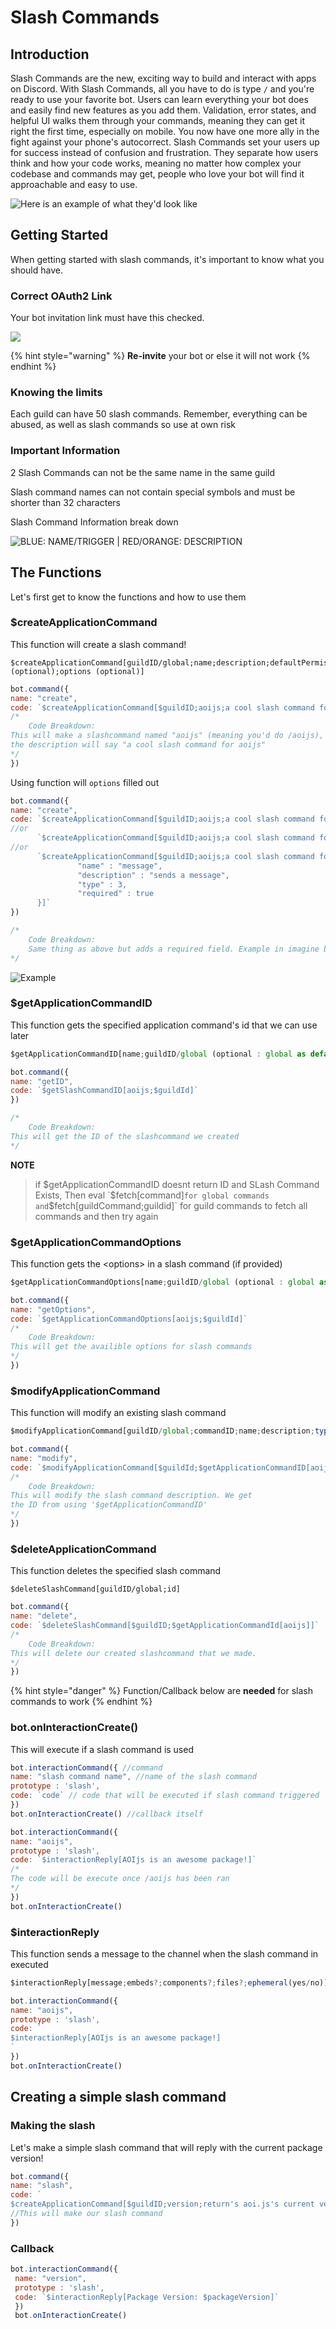 # Slash Commands

## Introduction

Slash Commands are the new, exciting way to build and interact with apps on Discord. With Slash Commands, all you have to do is type `/` and you're ready to use your favorite bot. Users can learn everything your bot does and easily find new features as you add them. Validation, error states, and helpful UI walks them through your commands, meaning they can get it right the first time, especially on mobile. You now have one more ally in the fight against your phone's autocorrect. Slash Commands set your users up for success instead of confusion and frustration. They separate how users think and how your code works, meaning no matter how complex your codebase and commands may get, people who love your bot will find it approachable and easy to use.

![Here is an example of what they'd look like](<../../../.gitbook/assets/image (50).png>)

## Getting Started

When getting started with slash commands, it's important to know what you should have.

### Correct OAuth2 Link

Your bot invitation link must have this checked.

![](<../../../.gitbook/assets/image (4).png>)

{% hint style="warning" %}
**Re-invite** your bot or else it will not work
{% endhint %}

### Knowing the limits

Each guild can have 50 slash commands. Remember, everything can be abused, as well as slash commands so use at own risk

### Important Information

2 Slash Commands can not be the same name in the same guild

Slash command names can not contain special symbols and must be shorter than 32 characters

Slash Command Information break down

![BLUE: NAME/TRIGGER | RED/ORANGE: DESCRIPTION](<../../../.gitbook/assets/image (73).png>)

## The Functions

Let's first get to know the functions and how to use them

### $createApplicationCommand

This function will create a slash command!

```
$createApplicationCommand[guildID/global;name;description;defaultPermission(true/false);type(slash/user/message) (optional);options (optional)]
```

```javascript
bot.command({
name: "create",
code: `$createApplicationCommand[$guildID;aoijs;a cool slash command for aoi.js;true]`
/*
    Code Breakdown:
This will make a slashcommand named "aoijs" (meaning you'd do /aoijs),
the description will say "a cool slash command for aoijs"
*/
})
```

Using function will `options` filled out

```javascript
bot.command({
name: "create",
code: `$createApplicationCommand[$guildID;aoijs;a cool slash command for aoijs;true;slash;message:sends a message:true:3]`
//or
      `$createApplicationCommand[$guildID;aoijs;a cool slash command for aoijs;true;slash;{string:message:sends a message:yes}]`
//or
      `$createApplicationCommand[$guildID;aoijs;a cool slash command for aoijs;true;slash;{
               "name" : "message",
               "description" : "sends a message",
               "type" : 3,
               "required" : true
      }]`
})

/*
    Code Breakdown:
    Same thing as above but adds a required field. Example in imagine below
*/

```

![Example](<../../../.gitbook/assets/image (34) (2).png>)

### $getApplicationCommandID

This function gets the specified application command's id that we can use later

```javascript
$getApplicationCommandID[name;guildID/global (optional : global as default)]
```

```javascript
bot.command({
name: "getID",
code: `$getSlashCommandID[aoijs;$guildId]`
})

/*
    Code Breakdown:
This will get the ID of the slashcommand we created
*/

```
 **NOTE**
> if $getApplicationCommandID doesnt return ID and SLash Command Exists, Then eval `$fetch[command]` for global commands and `$fetch[guildCommand;guildid]` for guild commands to fetch all commands and then try again

### $getApplicationCommandOptions

This function gets the \<options> in a slash command (if provided)

```javascript
$getApplicationCommandOptions[name;guildID/global (optional : global as default)]
```

```javascript
bot.command({
name: "getOptions",
code: `$getApplicationCommandOptions[aoijs;$guildId]`
/*
    Code Breakdown:
This will get the availible options for slash commands
*/
})
```

### $modifyApplicationCommand

This function will modify an existing slash command

```javascript
$modifyApplicationCommand[guildID/global;commandID;name;description;type(optional);options (optional);defaultPermission(optional)]
```

```javascript
bot.command({
name: "modify",
code: `$modifyApplicationCommand[$guildId;$getApplicationCommandID[aoijs];aoijs;a modified description... wow]`
/*
    Code Breakdown:
This will modify the slash command description. We get
the ID from using '$getApplicationCommandID'
*/
})
```

### $deleteApplicationCommand

This function deletes the specified slash command

```
$deleteSlashCommand[guildID/global;id]
```

```javascript
bot.command({
name: "delete",
code: `$deleteSlashCommand[$guildID;$getApplicationCommandId[aoijs]]`
/*
    Code Breakdown:
This will delete our created slashcommand that we made.
*/
})
```

{% hint style="danger" %}
Function/Callback below are **needed** for slash commands to work
{% endhint %}

### bot.onInteractionCreate()

This will execute if a slash command is used

```javascript
bot.interactionCommand({ //command
name: "slash command name", //name of the slash command
prototype : 'slash',
code: `code` // code that will be executed if slash command triggered
})
bot.onInteractionCreate() //callback itself
```

```javascript
bot.interactionCommand({
name: "aoijs", 
prototype : 'slash',
code: `$interactionReply[AOIjs is an awesome package!]`
/*
The code will be execute once /aoijs has been ran
*/
})
bot.onInteractionCreate()
```

### $interactionReply

This function sends a message to the channel when the slash command in executed

```javascript
$interactionReply[message;embeds?;components?;files?;ephemeral(yes/no)]  //? means optional
```

```javascript
bot.interactionCommand({
name: "aoijs",
prototype : 'slash',
code: `
$interactionReply[AOIjs is an awesome package!]
` 
})
bot.onInteractionCreate()
```

## Creating a simple slash command

### Making the slash

Let's make a simple slash command that will reply with the current package version!

```javascript
bot.command({
name: "slash",
code: `
$createApplicationCommand[$guildID;version;return's aoi.js's current version;true]`
//This will make our slash command
})
```

### Callback

```javascript
bot.interactionCommand({
 name: "version", 
 prototype : 'slash',
 code: `$interactionReply[Package Version: $packageVersion]`
 })
 bot.onInteractionCreate()
```
